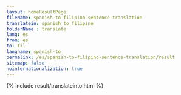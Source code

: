 ```yaml
---
layout: homeResultPage
fileName: spanish-to-filipino-sentence-translation
translatein: spanish_to_filipino
folderName : translate
lang: es
from: es
to: fil
langname: spanish-to
permalink: /es/spanish-to-filipino-sentence-translation/result
sitemap: false
nointernationalization: true
---
```

{% include result/translateinto.html %}

<script src="/js/result/translation.js" data-foldername="{{page.folderName}}" data-lang="{{page.lang}}"></script>


